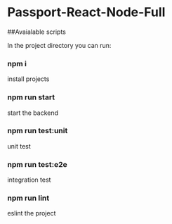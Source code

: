 # Passport-React-Node-Full

##Avaialable scripts

In the project directory you can run:

### npm i 
install projects
### npm run start
start the backend
### npm run test:unit
unit test
### npm run test:e2e
integration test
### npm run lint
eslint the project

